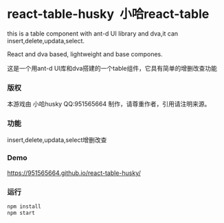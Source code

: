 # react-table-husky  小哈react-table



this is a table component with ant-d UI library and dva,it can insert,delete,updata,select.

React and dva based, lightweight and base compones. 

这是一个用ant-d UI库和dva搭建的一个table组件，它具有简单的增删改查功能


### 版权
本游戏由 小哈husky QQ:951565664 制作，请尊重作者，引用请注明来源。

### 功能
insert,delete,updata,select增删改查

### Demo
https://951565664.github.io/react-table-husky/
### 运行
```bash
npm install
npm start
```

